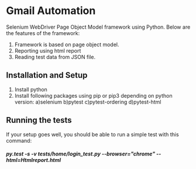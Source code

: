 # Gmail Automation
Selenium WebDriver Page Object Model framework using Python. Below are the features of the framework:
1. Framework is based on page object model.
2. Reporting using html report
3. Reading test data from JSON file.

## Installation and Setup
1. Install python
2. Install following packages using pip or pip3 depending on python version:
    a)selenium
    b)pytest
    c)pytest-ordering
    d)pytest-html
 
 ## Running the tests
 If your setup goes well, you should be able to run a simple test with this command:                                                        
 ##### py.test -s -v tests/home/login_test.py --browser="chrome" --html=Htmlreport.html
 
 


